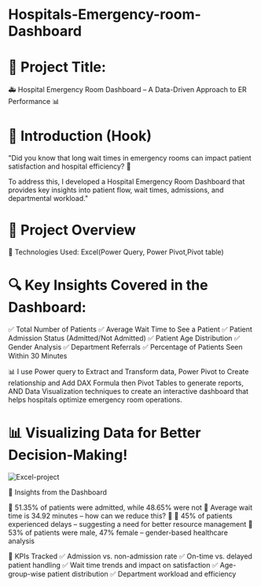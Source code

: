 # Hospitals-Emergency-room-Dashboard
# 📌 Project Title:

🚑 Hospital Emergency Room Dashboard – A Data-Driven Approach to ER Performance 📊

# 📌 Introduction (Hook)
"Did you know that long wait times in emergency rooms can impact patient satisfaction and hospital efficiency? 🚨

To address this, I developed a Hospital Emergency Room Dashboard that provides key insights into patient flow, wait times, admissions, and departmental workload."

# 📌 Project Overview
🔹 Technologies Used: Excel(Power Query, Power Pivot,Pivot table)

# 🔍 Key Insights Covered in the Dashboard:
✅ Total Number of Patients
✅ Average Wait Time to See a Patient
✅ Patient Admission Status (Admitted/Not Admitted)
✅ Patient Age Distribution
✅ Gender Analysis
✅ Department Referrals
✅ Percentage of Patients Seen Within 30 Minutes

📊 I use Power query to Extract and Transform data, Power Pivot to Create relationship and Add DAX Formula then Pivot Tables to generate reports, AND Data Visualization techniques to create an interactive dashboard that helps hospitals optimize emergency room operations.

# 📊 Visualizing Data for Better Decision-Making!

![Excel-project](https://github.com/user-attachments/assets/7a60cb78-670d-4f5f-95e4-3918a769b415)

📌 Insights from the Dashboard

📌 51.35% of patients were admitted, while 48.65% were not
📌 Average wait time is 34.92 minutes – how can we reduce this? 🤔
📌 45% of patients experienced delays – suggesting a need for better resource management
📌 53% of patients were male, 47% female – gender-based healthcare analysis

📌 KPIs Tracked
✅ Admission vs. non-admission rate
✅ On-time vs. delayed patient handling
✅ Wait time trends and impact on satisfaction
✅ Age-group-wise patient distribution
✅ Department workload and efficiency

